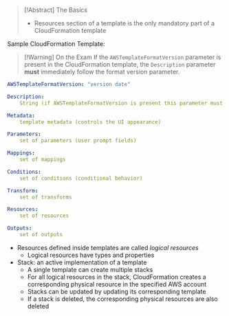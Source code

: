 >[!Abstract] The Basics
> - Resources section of a template is the only mandatory part of a CloudFormation template

Sample CloudFormation Template:

>[!Warning] On the Exam
>If the `AWSTemplateFormatVersion` parameter is present in the CloudFormation template, the `Description` parameter **must** immediately follow the format version parameter.

```yml
AWSTemplateFormatVersion: "version date"

Description:
	String (if AWSTemplateFormatVersion is present this parameter must immediately follow like so)

Metadata:
	template metadata (controls the UI appearance)

Parameters:
	set of parameters (user prompt fields)

Mappings:
	set of mappings

Conditions:
	set of conditions (conditional behavior)

Transform:
	set of transforms

Resources:
	set of resources

Outputs:
	set of outputs
```

- Resources defined inside templates are called *logical resources*
	- Logical resources have types and properties
- Stack: an active implementation of a template
	- A single template can create multiple stacks
	- For all logical resources in the stack, CloudFormation creates a corresponding physical resource in the specified AWS account
	- Stacks can be updated by updating its corresponding template
	- If a stack is deleted, the corresponding physical resources are also deleted